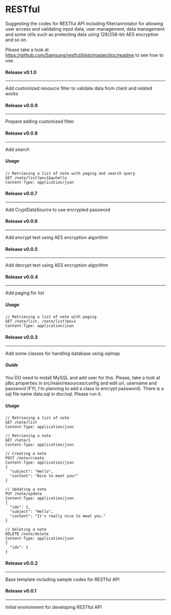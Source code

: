 RESTful
=======

Suggesting the codes for RESTful API including filter/annotator for allowing user access and validating input data, user management, data management and some utils such as protecting data using 128/256-bit AES encryption and so on.

Please take a look at https://github.com/Samsung/restful/blob/master/doc/readme to see how to use.


#### Release v0.1.0 ####
--------------
Add customized resource filter to validate data from client and related works

#### Release v0.0.9 ####
--------------
Prepare adding customized filter

#### Release v0.0.8 ####
--------------
Add search
##### Usage #####
```
// Retrieving a list of note with paging and search query
GET /note/list?pn=1&q=hello
Content-Type: application/json
```

#### Release v0.0.7 ####
--------------
Add CryptDataSource to use encrypted password

#### Release v0.0.6 ####
--------------
Add encrypt text using AES encryption algorithm

#### Release v0.0.5 ####
--------------
Add decrypt text using AES encryption algorithm

#### Release v0.0.4 ####
--------------
Add paging for list
##### Usage #####
```
// Retrieving a list of note with paging
GET /note/list, /note/list?pn=1
Content-Type: application/json
```

#### Release v0.0.3 ####
--------------
Add some classes for handling database using sqlmap 
##### Guide #####
You DO need to install MySQL and add user for this. 
Please, take a look at jdbc.properties in src/main/resources/config and edit url, username and password (FYI, I'm planning to add a class to encrypt password).
There is a sql file name data.sql in doc/sql. Please run it.
##### Usage #####
```
// Retrieving a list of note
GET /note/list 
Content-Type: application/json

// Retrieving a note
GET /note/1
Content-Type: application/json

// Creating a note
POST /note/create
Content-Type: application/json
{
  "subject": "Hello",
  "content": "Nice to meet you!"
}

// Updating a note
PUT /note/update
Content-Type: application/json
{
  "idx": 1,
  "subject": "Hello",
  "content": "It's really nice to meet you."
}

// Deleting a note
DELETE /note/delete
Content-Type: application/json
{
  "idx": 1
}
```

#### Release v0.0.2 ####
--------------
Base template including sample codes for RESTful API

#### Release v0.0.1 ####
--------------
Initial environment for developing RESTful API
